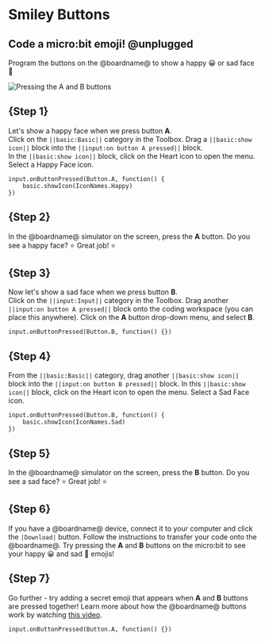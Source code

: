 # Smiley Buttons

## Code a micro:bit emoji! @unplugged

Program the buttons on the @boardname@ to show a happy 😀 or sad face 🙁

![Pressing the A and B buttons](/static/mb/projects/smiley-buttons/sim.gif)

## {Step 1}

Let's show a happy face when we press button **A**.  
Click on the ``||basic:Basic||`` category in the Toolbox. Drag a ``||basic:show icon||`` block into the ``||input:on button A pressed||`` block.  
In the ``||basic:show icon||`` block, click on the Heart icon to open the menu. Select a Happy Face icon.

```blocks
input.onButtonPressed(Button.A, function() { 
    basic.showIcon(IconNames.Happy)
})
```

## {Step 2}

In the @boardname@ simulator on the screen, press the **A** button. Do you see a happy face? ⭐ Great job! ⭐

## {Step 3}

Now let's show a sad face when we press button **B**.  
Click on the ``||input:Input||`` category in the Toolbox. 
Drag another ``||input:on button A pressed||`` block onto the coding workspace (you can place this anywhere). 
Click on the **A** button drop-down menu, and select **B**.

```blocks
input.onButtonPressed(Button.B, function() {})
```

## {Step 4}

From the ``||basic:Basic||`` category, drag another ``||basic:show icon||`` block into the ``||input:on button B pressed||`` block. 
In this ``||basic:show icon||`` block, click on the Heart icon to open the menu. 
Select a Sad Face icon.

```blocks
input.onButtonPressed(Button.B, function() {
    basic.showIcon(IconNames.Sad)
})
```
## {Step 5}

In the @boardname@ simulator on the screen, press the **B** button. Do you see a sad face? ⭐ Great job! ⭐

## {Step 6}

If you have a @boardname@ device, connect it to your computer and click the ``|Download|`` button. Follow the instructions to transfer your code onto the @boardname@. Try pressing the **A** and **B** buttons on the micro:bit to see your happy 😀 and sad 🙁 emojis!

## {Step 7}

Go further - try adding a secret emoji that appears when **A** and **B** buttons are pressed together! 
Learn more about how the @boardname@ buttons work by watching [this video](https://youtu.be/t_Qujjd_38o).

```template
input.onButtonPressed(Button.A, function() {})
```
